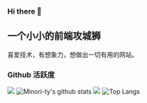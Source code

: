 ### Hi there 👋

## 一个小小的前端攻城狮

喜爱技术，有想象力，想做出一切有用的网站。

### Github 活跃度

[![](https://activity-graph.herokuapp.com/graph?username=Alvincn&theme=dracula)](https://github.com/ashutosh00710/github-readme-activity-graph)
![Minori-ty's github stats](https://github-readme-stats.vercel.app/api?username=Minori-ty&show_icons=true&theme=vue)
![](https://github-readme-stats.vercel.app/api/top-langs/?username=Alvincn&layout=compact&langs_count=6)
![Top Langs](https://github-readme-stats.vercel.app/api/top-langs/?username=Alvincn&langs_count=6)
